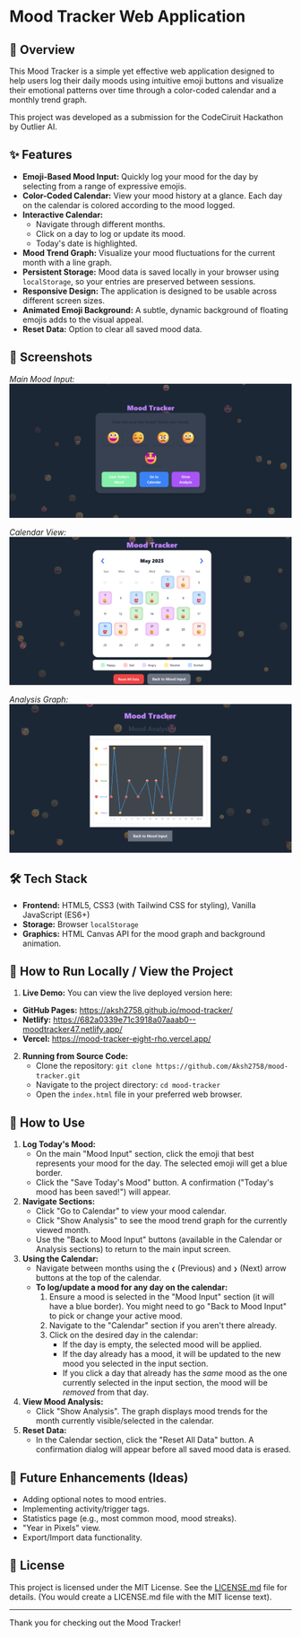# Mood Tracker Web Application

## 🌟 Overview

This Mood Tracker is a simple yet effective web application designed to help users log their daily moods using intuitive emoji buttons and visualize their emotional patterns over time through a color-coded calendar and a monthly trend graph.

This project was developed as a submission for the CodeCiruit Hackathon by Outlier AI.

## ✨ Features

*   **Emoji-Based Mood Input:** Quickly log your mood for the day by selecting from a range of expressive emojis.
*   **Color-Coded Calendar:** View your mood history at a glance. Each day on the calendar is colored according to the mood logged.
*   **Interactive Calendar:**
    *   Navigate through different months.
    *   Click on a day to log or update its mood.
    *   Today's date is highlighted.
*   **Mood Trend Graph:** Visualize your mood fluctuations for the current month with a line graph.
*   **Persistent Storage:** Mood data is saved locally in your browser using `localStorage`, so your entries are preserved between sessions.
*   **Responsive Design:** The application is designed to be usable across different screen sizes.
*   **Animated Emoji Background:** A subtle, dynamic background of floating emojis adds to the visual appeal.
*   **Reset Data:** Option to clear all saved mood data.

## 📸 Screenshots

*Main Mood Input:*
![Mood Tracker Interface - Main Input](images/Main.png)

*Calendar View:*
![Mood Tracker Interface - Calendar View](images/Calendar.png)

*Analysis Graph:*
![Mood Tracker Interface - Analysis Graph](images/Graph.png)

## 🛠️ Tech Stack

*   **Frontend:** HTML5, CSS3 (with Tailwind CSS for styling), Vanilla JavaScript (ES6+)
*   **Storage:** Browser `localStorage`
*   **Graphics:** HTML Canvas API for the mood graph and background animation.

## 🚀 How to Run Locally / View the Project

1.  **Live Demo:**
    You can view the live deployed version here:
   * **GitHub Pages:** https://aksh2758.github.io/mood-tracker/
   *   **Netlify:** https://682a0339e71c3918a07aaab0--moodtracker47.netlify.app/
   *   **Vercel:** https://mood-tracker-eight-rho.vercel.app/

2.  **Running from Source Code:**
    *   Clone the repository: `git clone https://github.com/Aksh2758/mood-tracker.git`
    *   Navigate to the project directory: `cd mood-tracker`
    *   Open the `index.html` file in your preferred web browser.

## 📝 How to Use

1.  **Log Today's Mood:**
    *   On the main "Mood Input" section, click the emoji that best represents your mood for the day. The selected emoji will get a blue border.
    *   Click the "Save Today's Mood" button. A confirmation ("Today's mood has been saved!") will appear.
2.  **Navigate Sections:**
    *   Click "Go to Calendar" to view your mood calendar.
    *   Click "Show Analysis" to see the mood trend graph for the currently viewed month.
    *   Use the "Back to Mood Input" buttons (available in the Calendar or Analysis sections) to return to the main input screen.
3.  **Using the Calendar:**
    *   Navigate between months using the `❮` (Previous) and `❯` (Next) arrow buttons at the top of the calendar.
    *   **To log/update a mood for any day on the calendar:**
        1.  Ensure a mood is selected in the "Mood Input" section (it will have a blue border). You might need to go "Back to Mood Input" to pick or change your active mood.
        2.  Navigate to the "Calendar" section if you aren't there already.
        3.  Click on the desired day in the calendar:
            *   If the day is empty, the selected mood will be applied.
            *   If the day already has a mood, it will be updated to the new mood you selected in the input section.
            *   If you click a day that already has the *same* mood as the one currently selected in the input section, the mood will be *removed* from that day.
4.  **View Mood Analysis:**
    *   Click "Show Analysis". The graph displays mood trends for the month currently visible/selected in the calendar.
5.  **Reset Data:**
    *   In the Calendar section, click the "Reset All Data" button. A confirmation dialog will appear before all saved mood data is erased.

## 🔮 Future Enhancements (Ideas)

*   Adding optional notes to mood entries.
*   Implementing activity/trigger tags.
*   Statistics page (e.g., most common mood, mood streaks).
*   "Year in Pixels" view.
*   Export/Import data functionality.

## 📜 License

This project is licensed under the MIT License. See the [LICENSE.md](LICENSE.md) file for details.
(You would create a LICENSE.md file with the MIT license text).

---

Thank you for checking out the Mood Tracker!
